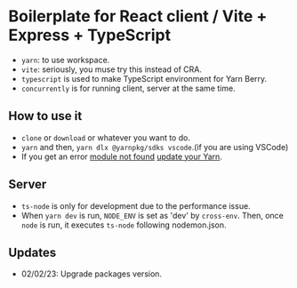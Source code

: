# Boilerplate for React client / Vite + Express + TypeScript

- `yarn`: to use workspace.
- `vite`: seriously, you muse try this instead of CRA.
- `typescript` is used to make TypeScript environment for Yarn Berry.
- `concurrently` is for running client, server at the same time.

## How to use it

- `clone` or `download` or whatever you want to do.
- `yarn` and then, `yarn dlx @yarnpkg/sdks vscode`.(if you are using VSCode)
- If you get an error <u>module not found</u> [update your Yarn](https://yarnpkg.com/getting-started/install).

## Server

- `ts-node` is only for development due to the performance issue.
- When `yarn dev` is run, `NODE_ENV` is set as 'dev' by `cross-env`. Then, once `node` is run, it executes `ts-node` following nodemon.json.

## Updates

- 02/02/23: Upgrade packages version.